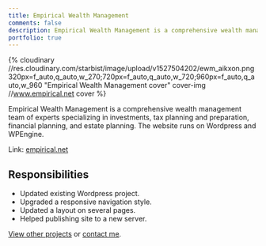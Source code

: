 ```yaml
---
title: Empirical Wealth Management
comments: false
description: Empirical Wealth Management is a comprehensive wealth management team of experts specializing in investments, tax planning and preparation, financial planning, and estate planning. The website runs on Wordpress and WPEngine.
portfolio: true
---
```


{% cloudinary //res.cloudinary.com/starbist/image/upload/v1527504202/ewm_aikxon.png 320px=f_auto,q_auto,w_270;720px=f_auto,q_auto,w_720;960px=f_auto,q_auto,w_960 "Empirical Wealth Management cover" cover-img //www.empirical.net cover %}

Empirical Wealth Management is a comprehensive wealth management team of experts specializing in investments, tax planning and preparation, financial planning, and estate planning. The website runs on Wordpress and WPEngine.

Link: [empirical.net](//www.empirical.net/)

## Responsibilities

- Updated existing Wordpress project.
- Upgraded a responsive navigation style.
- Updated a layout on several pages.
- Helped publishing site to a new server.

[View other projects](/portfolio/) or [contact me](/about-me/).
